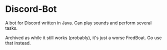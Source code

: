 # Discord-Bot
A bot for Discord written in Java. Can play sounds and perform several tasks.

Archived as while it still works (probably), it's just a worse FredBoat. Go use that instead.
